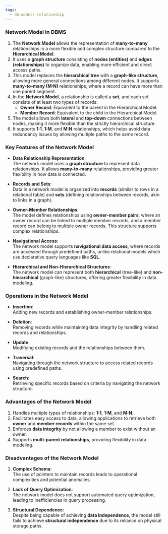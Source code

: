 ```yaml
---
tags:
  - db-models-relationship
---
```

### **Network Model in DBMS**

1. The **Network Model** allows the representation of **many-to-many** relationships in a more flexible and complex structure compared to the **Hierarchical Model**.
2. It uses a **graph structure** consisting of **nodes (entities)** and **edges (relationships)** to organize data, enabling more efficient and direct access paths.
3. This model replaces the **hierarchical tree** with a **graph-like structure**, allowing more general connections among different nodes. It supports **many-to-many (M:N)** relationships, where a record can have more than one parent segment.
4. In the **Network Model**, a relationship is called a **set**, and each set consists of at least two types of records:
    - **Owner Record**: Equivalent to the parent in the Hierarchical Model.
    - **Member Record**: Equivalent to the child in the Hierarchical Model.
5. The model allows both **lateral** and **top-down** connections between nodes, making it more flexible than the strictly hierarchical structure.
6. It supports **1:1**, **1:M**, and **M:N** relationships, which helps avoid data redundancy issues by allowing multiple paths to the same record.

### **Key Features of the Network Model**

- **Data Relationship Representation**:  
  The network model uses a **graph structure** to represent data relationships. It allows **many-to-many** relationships, providing greater flexibility in how data is connected.
  
- **Records and Sets**:  
  Data in a network model is organized into **records** (similar to rows in a relational table) and **sets** (defining relationships between records, akin to links in a graph).
  
- **Owner-Member Relationships**:  
  The model defines relationships using **owner-member pairs**, where an owner record can be linked to multiple member records, and a member record can belong to multiple owner records. This structure supports complex relationships.
  
- **Navigational Access**:  
  The network model supports **navigational data access**, where records are accessed through predefined paths, unlike relational models which use declarative query languages like **SQL**.

- **Hierarchical and Non-Hierarchical Structures**:  
  The network model can represent both **hierarchical** (tree-like) and **non-hierarchical** (graph-like) structures, offering greater flexibility in data modeling.

### **Operations in the Network Model**

- **Insertion**:  
  Adding new records and establishing owner-member relationships.
  
- **Deletion**:  
  Removing records while maintaining data integrity by handling related records and relationships.
  
- **Update**:  
  Modifying existing records and the relationships between them.
  
- **Traversal**:  
  Navigating through the network structure to access related records using predefined paths.
  
- **Search**:  
  Retrieving specific records based on criteria by navigating the network structure.

### **Advantages of the Network Model**

1. Handles multiple types of relationships: **1:1**, **1:M**, and **M:N**.
2. Facilitates easy access to data, allowing applications to retrieve both **owner** and **member records** within the same set.
3. Enforces **data integrity** by not allowing a member to exist without an owner.
4. Supports **multi-parent relationships**, providing flexibility in data modeling.

### **Disadvantages of the Network Model**

1. **Complex Schema**:  
   The use of pointers to maintain records leads to operational complexities and potential anomalies.
   
2. **Lack of Query Optimization**:  
   The network model does not support automated query optimization, leading to inefficiencies in query processing.
   
3. **Structural Dependence**:  
   Despite being capable of achieving **data independence**, the model still fails to achieve **structural independence** due to its reliance on physical storage paths.
